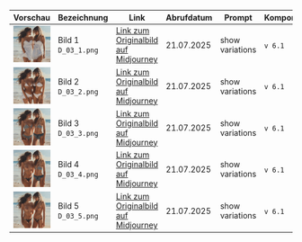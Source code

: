 | Vorschau | Bezeichnung | Link | Abrufdatum | Prompt | Komponenten | Autor (ID) | Autor (Name) |
|---|---|---|---|---|---|---|---|
| <img src="D_03_1.png" width="100"/> | Bild 1<br>```D_03_1.png``` | [Link zum Originalbild auf Midjourney](https://cdn.midjourney.com/e6f1183b-8fe3-4315-a6f1-af8d27cee9b7/0_2.png) | 21.07.2025 | show variations | ```v 6.1``` | a7078642-c635-4f38-b040-434720443d75 | [tjjames_28639](https://www.midjourney.com/explore?user_id=a7078642-c635-4f38-b040-434720443d75) |
| <img src="D_03_2.png" width="100"/> | Bild 2<br>```D_03_2.png``` | [Link zum Originalbild auf Midjourney](https://cdn.midjourney.com/07f375e1-70ee-405a-a07e-ff2590482c3e/0_2.png) | 21.07.2025 | show variations | ```v 6.1``` | a7078642-c635-4f38-b040-434720443d75 | [tjjames_28639](https://www.midjourney.com/explore?user_id=a7078642-c635-4f38-b040-434720443d75) |
| <img src="D_03_3.png" width="100"/> | Bild 3<br>```D_03_3.png``` | [Link zum Originalbild auf Midjourney](https://cdn.midjourney.com/1518346f-d924-40a7-b61e-99191ada6434/0_3.png) | 21.07.2025 | show variations | ```v 6.1``` | a7078642-c635-4f38-b040-434720443d75 | [tjjames_28639](https://www.midjourney.com/explore?user_id=a7078642-c635-4f38-b040-434720443d75) |
| <img src="D_03_4.png" width="100"/> | Bild 4<br>```D_03_4.png``` | [Link zum Originalbild auf Midjourney](https://cdn.midjourney.com/1518346f-d924-40a7-b61e-99191ada6434/0_0.png) | 21.07.2025 | show variations | ```v 6.1``` | a7078642-c635-4f38-b040-434720443d75 | [tjjames_28639](https://www.midjourney.com/explore?user_id=a7078642-c635-4f38-b040-434720443d75) |
| <img src="D_03_5.png" width="100"/> | Bild 5<br>```D_03_5.png``` | [Link zum Originalbild auf Midjourney](https://cdn.midjourney.com/e322d752-8359-4eef-a4c8-76a9fff32dd4/0_1.png) | 21.07.2025 | show variations | ```v 6.1``` | a7078642-c635-4f38-b040-434720443d75 | [tjjames_28639](https://www.midjourney.com/explore?user_id=a7078642-c635-4f38-b040-434720443d75) |
